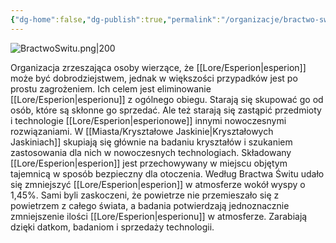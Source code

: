 ```yaml
---
{"dg-home":false,"dg-publish":true,"permalink":"/organizacje/bractwo-switu/","dgPassFrontmatter":true}
---
```


![BractwoSwitu.png|200](/img/user/Vault/Grafiki/Lore/BractwoSwitu.png)

Organizacja zrzeszająca osoby wierzące, że [[Lore/Esperion\|esperion]] może być dobrodziejstwem, jednak w większości przypadków jest po prostu zagrożeniem. Ich celem jest eliminowanie [[Lore/Esperion\|esperionu]] z ogólnego obiegu. Starają się skupować go od osób, które są skłonne go sprzedać. Ale też starają się zastąpić przedmioty i technologie [[Lore/Esperion\|esperionowe]] innymi nowoczesnymi rozwiązaniami. W [[Miasta/Kryształowe Jaskinie\|Kryształowych Jaskiniach]] skupiają się głównie na badaniu kryształów i szukaniem zastosowania dla nich w nowoczesnych technologiach. Składowany [[Lore/Esperion\|esperion]] jest przechowywany w miejscu objętym tajemnicą w sposób bezpieczny dla otoczenia. Według Bractwa Świtu udało się zmniejszyć [[Lore/Esperion\|esperion]] w atmosferze wokół wyspy o 1,45%. Sami byli zaskoczeni, że powietrze nie przemieszało się z powietrzem z całego świata, a badania potwierdzają jednoznacznie zmniejszenie ilości [[Lore/Esperion\|esperionu]] w atmosferze. Zarabiają dzięki datkom, badaniom i sprzedaży technologii.